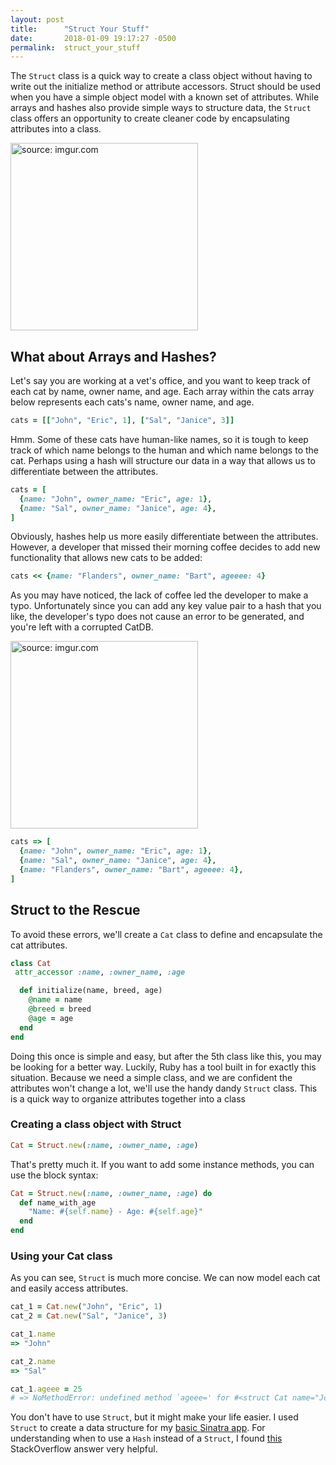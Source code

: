```yaml
---
layout: post
title:      "Struct Your Stuff"
date:       2018-01-09 19:17:27 -0500
permalink:  struct_your_stuff
---
```



The `Struct` class is a quick way to create a class object without having to write out the initialize method or attribute accessors. Struct should be used when you have a simple object model with a known set of attributes. While arrays and hashes also provide simple ways to structure data, the `Struct` class offers an opportunity to create cleaner code by encapsulating attributes into a class.

<img src="https://i.imgur.com/nqTnKNU.png" title="source: imgur.com" height="300" width="300" class="img-responsive">

## What about Arrays and Hashes?
Let's say you are working at a vet's office, and you want to keep track of each cat by name, owner name, and age. Each array within the cats array below represents each cats's name, owner name, and age.

```ruby
cats = [["John", "Eric", 1], ["Sal", "Janice", 3]]
```

Hmm. Some of these cats have human-like names, so it is tough to keep track of which name belongs to the human and which name belongs to the cat. Perhaps using a hash will structure our data in a way that allows us to differentiate between the attributes.

```ruby
cats = [
  {name: "John", owner_name: "Eric", age: 1},
  {name: "Sal", owner_name: "Janice", age: 4},
]
```

Obviously, hashes help us more easily differentiate between the attributes. However, a developer that missed their morning coffee decides to add new functionality that allows new cats to be added:

```ruby
cats << {name: "Flanders", owner_name: "Bart", ageeee: 4}
```

As you may have noticed, the lack of coffee led the developer to make a typo. Unfortunately since you
can add any key value pair to a hash that you like, the developer's typo does not cause an error to be generated, and you're left with a corrupted CatDB.

<img src="https://i.imgur.com/br0peQq.png" title="source: imgur.com" height="300" width="300" class="img-responsive">

```ruby
cats => [
  {name: "John", owner_name: "Eric", age: 1},
  {name: "Sal", owner_name: "Janice", age: 4},
  {name: "Flanders", owner_name: "Bart", ageeee: 4},
]
```

## Struct to the Rescue

To avoid these errors, we'll create a `Cat` class to define and encapsulate the cat attributes.

```ruby
class Cat
 attr_accessor :name, :owner_name, :age

  def initialize(name, breed, age)
    @name = name
    @breed = breed
    @age = age
  end
end
```
Doing this once is simple and easy, but after the 5th class like this, you may be looking for a better way. Luckily, Ruby has a tool built in for exactly this situation. Because we need a simple class, and we are confident the attributes won't change a lot, we'll use the handy dandy `Struct` class. This is a quick way to organize attributes together into a class

### Creating a class object with Struct

```ruby
Cat = Struct.new(:name, :owner_name, :age)
  ```

That's pretty much it. If you want to add some instance methods, you can use the block syntax:

```ruby
Cat = Struct.new(:name, :owner_name, :age) do
  def name_with_age
    "Name: #{self.name} - Age: #{self.age}"
  end
end
```

### Using your Cat class

As you can see, `Struct` is much more concise. We can now model each cat and easily access attributes.

```ruby
cat_1 = Cat.new("John", "Eric", 1)
cat_2 = Cat.new("Sal", "Janice", 3)

cat_1.name
=> "John"

cat_2.name
=> "Sal"

cat_1.ageee = 25
# => NoMethodError: undefined method `ageee=' for #<struct Cat name="John", owner_name="Eric", age=1>
```

You don't have to use `Struct`, but it might make your life easier. I used `Struct` to create a data structure for my [basic Sinatra app](https://github.com/hcarnes/sinatra-basic-forms-lab-v-000/blob/master/models/puppy.rb). For understanding when to use a `Hash` instead of a `Struct`, I found [this](https://stackoverflow.com/a/3275624) StackOverflow answer very helpful.

